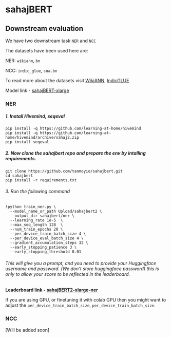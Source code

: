 # sahajBERT

## Downstream evaluation

We have two downstream task `NER` and `NCC`

The datasets have been used here are:

NER: `wikiann`, `bn`

NCC: `indic_glue`, `sna.bn`

To read more about the datasets visit [WikiANN](https://huggingface.co/datasets/wikiann), [IndicGLUE](https://huggingface.co/datasets/indic_glue)

Model link - [sahajBERT-xlarge](https://huggingface.co/Upload/sahajbert2)

### NER

##### 1. Install Hivemind, seqeval
```
pip install -q https://github.com/learning-at-home/hivemind
pip install -q https://github.com/learning-at-home/hivemind/archive/sahaj2.zip
pip install seqeval
```
##### 2. Now clone the sahajbert repo and prepare the env by intalling requirements.
```
git clone https://github.com/tanmoyio/sahajbert.git
cd sahajbert
pip install -r requirements.txt
```
###### 3. Run the following command
```
!python train_ner.py \
  --model_name_or_path Upload/sahajbert2 \
  --output_dir sahajbert/ner \
  --learning_rate 1e-5  \
  --max_seq_length 128  \
  --num_train_epochs 20 \
  --per_device_train_batch_size 4 \
  --per_device_eval_batch_size 4 \
  --gradient_accumulation_steps 32 \
  --early_stopping_patience 3 \
  --early_stopping_threshold 0.01
```
###### This will give you a prompt, and you need to provide your Huggingface username and password. (We don't store huggingface password) this is only to allow your score to be reflected in the leaderboard.

**Leaderboard link - [sahajBERT2-xlarge-ner](https://wandb.ai/tanmoyio/sahajBERT2-xlarge-ner?workspace=user-tanmoyio)**

If you are using GPU, or finetuning it with colab GPU then you might want to adjust the `per_device_train_batch_size`, `per_device_train_batch_size`.

### NCC

[Will be added soon]
